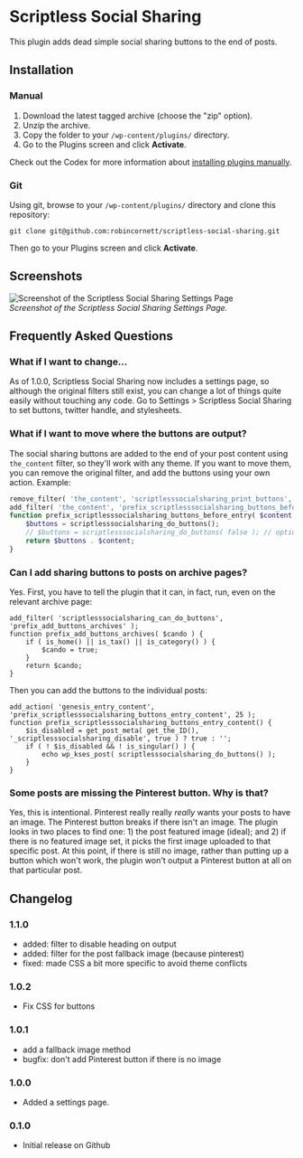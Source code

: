 # Scriptless Social Sharing

This plugin adds dead simple social sharing buttons to the end of posts.

## Installation

### Manual

1. Download the latest tagged archive (choose the "zip" option).
2. Unzip the archive.
3. Copy the folder to your `/wp-content/plugins/` directory.
4. Go to the Plugins screen and click __Activate__.

Check out the Codex for more information about [installing plugins manually](http://codex.wordpress.org/Managing_Plugins#Manual_Plugin_Installation).

### Git

Using git, browse to your `/wp-content/plugins/` directory and clone this repository:

`git clone git@github.com:robincornett/scriptless-social-sharing.git`

Then go to your Plugins screen and click __Activate__.

## Screenshots
![Screenshot of the Scriptless Social Sharing Settings Page](https://github.com/robincornett/scriptless-social-sharing/blob/master/assets/screenshot-1.png)  
_Screenshot of the Scriptless Social Sharing Settings Page._

## Frequently Asked Questions

### What if I want to change...

As of 1.0.0, Scriptless Social Sharing now includes a settings page, so although the original filters still exist, you can change a lot of things quite easily without touching any code. Go to Settings > Scriptless Social Sharing to set buttons, twitter handle, and stylesheets.

### What if I want to move where the buttons are output?

The social sharing buttons are added to the end of your post content using `the_content` filter, so they'll work with any theme. If you want to move them, you can remove the original filter, and add the buttons using your own action. Example:

```php
remove_filter( 'the_content', 'scriptlesssocialsharing_print_buttons', 99 );
add_filter( 'the_content', 'prefix_scriptlesssocialsharing_buttons_before_entry' );
function prefix_scriptlesssocialsharing_buttons_before_entry( $content ) {
	$buttons = scriptlesssocialsharing_do_buttons();
	// $buttons = scriptlesssocialsharing_do_buttons( false ); // optionally, output the buttons without the heading above.
   	return $buttons . $content;
}
```

### Can I add sharing buttons to posts on archive pages?

Yes. First, you have to tell the plugin that it can, in fact, run, even on the relevant archive page:

```
add_filter( 'scriptlesssocialsharing_can_do_buttons', 'prefix_add_buttons_archives' );
function prefix_add_buttons_archives( $cando ) {
	if ( is_home() || is_tax() || is_category() ) {
		$cando = true;
	}
	return $cando;
}
```

Then you can add the buttons to the individual posts:

```
add_action( 'genesis_entry_content', 'prefix_scriptlesssocialsharing_buttons_entry_content', 25 );
function prefix_scriptlesssocialsharing_buttons_entry_content() {
	$is_disabled = get_post_meta( get_the_ID(), '_scriptlesssocialsharing_disable', true ) ? true : '';
	if ( ! $is_disabled && ! is_singular() ) {
		echo wp_kses_post( scriptlesssocialsharing_do_buttons() );
	}
}
```

### Some posts are missing the Pinterest button. Why is that?

Yes, this is intentional. Pinterest really really _really_ wants your posts to have an image. The Pinterest button breaks if there isn't an image. The plugin looks in two places to find one: 1) the post featured image (ideal); and 2) if there is no featured image set, it picks the first image uploaded to that specific post. At this point, if there is still no image, rather than putting up a button which won't work, the plugin won't output a Pinterest button at all on that particular post.

## Changelog

### 1.1.0
* added: filter to disable heading on output
* added: filter for the post fallback image (because pinterest)
* fixed: made CSS a bit more specific to avoid theme conflicts

### 1.0.2
* Fix CSS for buttons

### 1.0.1
* add a fallback image method
* bugfix: don't add Pinterest button if there is no image

### 1.0.0
* Added a settings page.

### 0.1.0
* Initial release on Github
